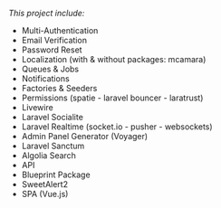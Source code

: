 *This project include:*

- Multi-Authentication
- Email Verification
- Password Reset
- Localization (with & without packages: mcamara)
- Queues & Jobs
- Notifications
- Factories & Seeders
- Permissions (spatie - laravel bouncer - laratrust)
- Livewire
- Laravel Socialite
- Laravel Realtime (socket.io - pusher - websockets)
- Admin Panel Generator (Voyager)
- Laravel Sanctum
- Algolia Search
- API
- Blueprint Package
- SweetAlert2
- SPA (Vue.js)